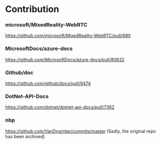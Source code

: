 # Contribution

### microsoft/MixedReality-WebRTC
https://github.com/microsoft/MixedReality-WebRTC/pull/680

### MicrosoftDocs/azure-docs
https://github.com/MicrosoftDocs/azure-docs/pull/80632

### Github/doc
https://github.com/github/docs/pull/9474

### DotNet-API-Docs
https://github.com/dotnet/dotnet-api-docs/pull/7362

### nbp
https://github.com/VanDng/nbp/commits/master (Sadly, the original repo has been archived)
